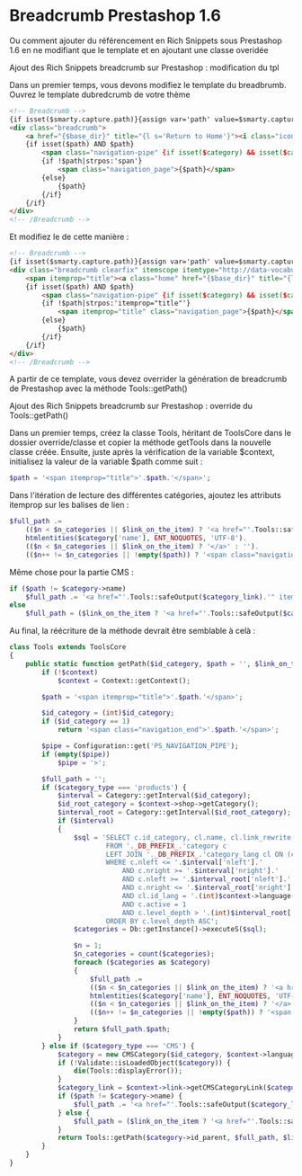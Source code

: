# Breadcrumb Prestashop 1.6

Ou comment ajouter du référencement en Rich Snippets sous Prestashop 1.6 en ne modifiant que le template et en ajoutant une classe overidée


Ajout des Rich Snippets breadcrumb sur Prestashop : modification du tpl

Dans un premier temps, vous devons modifiez le template du breadbrumb. Ouvrez le template dubredcrumb de votre thème

```html
<!-- Breadcrumb -->
{if isset($smarty.capture.path)}{assign var='path' value=$smarty.capture.path}{/if}
<div class="breadcrumb">
    <a href="{$base_dir}" title="{l s='Return to Home'}"><i class="icon-home"></i></a>
    {if isset($path) AND $path}
        <span class="navigation-pipe" {if isset($category) && isset($category->id_category) && $category->id_category == 1}style="display:none;"{/if}>{$navigationPipe|escape:html:'UTF-8'}</span>
        {if !$path|strpos:'span'}
            <span class="navigation_page">{$path}</span>
        {else}
            {$path}
        {/if}
    {/if}
</div>
<!-- /Breadcrumb -->
```

Et modifiez le de cette manière :

```html
<!-- Breadcrumb -->
{if isset($smarty.capture.path)}{assign var='path' value=$smarty.capture.path}{/if}
<div class="breadcrumb clearfix" itemscope itemtype="http://data-vocabulary.org/Breadcrumb">
    <span itemprop="title"><a class="home" href="{$base_dir}" title="{l s='Return to Home'}" itemprop="url"><i class="icon-home"></i></a></span>
    {if isset($path) AND $path}
        <span class="navigation-pipe" {if isset($category) && isset($category->id_category) && $category->id_category == 1}style="display:none;"{/if}>{$navigationPipe|escape:'html':'UTF-8'}</span>
        {if !$path|strpos:'itemprop="title"'}
            <span itemprop="title" class="navigation_page">{$path}</span>
        {else}
            {$path}
        {/if}
    {/if}
</div>
<!-- /Breadcrumb -->
```

A partir de ce template, vous devez overrider la génération de breadcrumb de Prestashop avec la méthode Tools::getPath()


Ajout des Rich Snippets breadcrumb sur Prestashop : override du Tools::getPath()

Dans un premier temps, créez la classe Tools, héritant de ToolsCore dans le dossier override/classe et copier la méthode getTools dans la nouvelle classe créée. Ensuite, juste après la vérification de la variable $context, initialisez la valeur de la variable $path comme suit :

```php
$path = '<span itemprop="title">'.$path.'</span>';
```

Dans l'itération de lecture des différentes catégories, ajoutez les attributs itemprop sur les balises de lien :

```php
$full_path .=
	(($n < $n_categories || $link_on_the_item) ? '<a href="'.Tools::safeOutput($context->link->getCategoryLink((int)$category['id_category'], $category['link_rewrite'])).'" itemprop="url" title="'.htmlentities($category['name'], ENT_NOQUOTES, 'UTF-8').'">' : '').
	htmlentities($category['name'], ENT_NOQUOTES, 'UTF-8').
	(($n < $n_categories || $link_on_the_item) ? '</a>' : '').
	(($n++ != $n_categories || !empty($path)) ? '<span class="navigation-pipe">'.$pipe.'</span>' : '');
```

Même chose pour la partie CMS :

```php
if ($path != $category->name)
    $full_path .= '<a href="'.Tools::safeOutput($category_link).'" itemprop="url">'.htmlentities($category->name, ENT_NOQUOTES, 'UTF-8').'</a><span class="navigation-pipe">'.$pipe.'</span>'.$path;
else
    $full_path = ($link_on_the_item ? '<a href="'.Tools::safeOutput($category_link).'" itemprop="url">' : '').htmlentities($path, ENT_NOQUOTES, 'UTF-8').($link_on_the_item ? '</a>' : '');
```


Au final, la réécriture de la méthode devrait être semblable à celà :

```php
class Tools extends ToolsCore
{
    public static function getPath($id_category, $path = '', $link_on_the_item = false, $category_type = 'products', Context $context = null) {
        if (!$context)
            $context = Context::getContext();

        $path = '<span itemprop="title">'.$path.'</span>';

        $id_category = (int)$id_category;
        if ($id_category == 1)
            return '<span class="navigation_end">'.$path.'</span>';

        $pipe = Configuration::get('PS_NAVIGATION_PIPE');
        if (empty($pipe))
            $pipe = '>';

        $full_path = '';
        if ($category_type === 'products') {
            $interval = Category::getInterval($id_category);
            $id_root_category = $context->shop->getCategory();
            $interval_root = Category::getInterval($id_root_category);
            if ($interval)
            {
                $sql = 'SELECT c.id_category, cl.name, cl.link_rewrite
                        FROM '._DB_PREFIX_.'category c
                        LEFT JOIN '._DB_PREFIX_.'category_lang cl ON (cl.id_category = c.id_category'.Shop::addSqlRestrictionOnLang('cl').')
                        WHERE c.nleft <= '.$interval['nleft'].'
                            AND c.nright >= '.$interval['nright'].'
                            AND c.nleft >= '.$interval_root['nleft'].'
                            AND c.nright <= '.$interval_root['nright'].'
                            AND cl.id_lang = '.(int)$context->language->id.'
                            AND c.active = 1
                            AND c.level_depth > '.(int)$interval_root['level_depth'].'
                        ORDER BY c.level_depth ASC';
                $categories = Db::getInstance()->executeS($sql);

                $n = 1;
                $n_categories = count($categories);
                foreach ($categories as $category)
                {
                    $full_path .=
                    (($n < $n_categories || $link_on_the_item) ? '<a href="'.Tools::safeOutput($context->link->getCategoryLink((int)$category['id_category'], $category['link_rewrite'])).'" itemprop="url" title="'.htmlentities($category['name'], ENT_NOQUOTES, 'UTF-8').'">' : '').
                    htmlentities($category['name'], ENT_NOQUOTES, 'UTF-8').
                    (($n < $n_categories || $link_on_the_item) ? '</a>' : '').
                    (($n++ != $n_categories || !empty($path)) ? '<span class="navigation-pipe">'.$pipe.'</span>' : '');
                }
                return $full_path.$path;
            }
        } else if ($category_type === 'CMS') {
            $category = new CMSCategory($id_category, $context->language->id);
            if (!Validate::isLoadedObject($category)) {
                die(Tools::displayError());
			}
            $category_link = $context->link->getCMSCategoryLink($category);
            if ($path != $category->name) {
                $full_path .= '<a href="'.Tools::safeOutput($category_link).'" itemprop="url">'.htmlentities($category->name, ENT_NOQUOTES, 'UTF-8').'</a><span class="navigation-pipe">'.$pipe.'</span>'.$path;
            } else {
                $full_path = ($link_on_the_item ? '<a href="'.Tools::safeOutput($category_link).'" itemprop="url">' : '').htmlentities($path, ENT_NOQUOTES, 'UTF-8').($link_on_the_item ? '</a>' : '');
			}
            return Tools::getPath($category->id_parent, $full_path, $link_on_the_item, $category_type);
        }
    }
}
```
